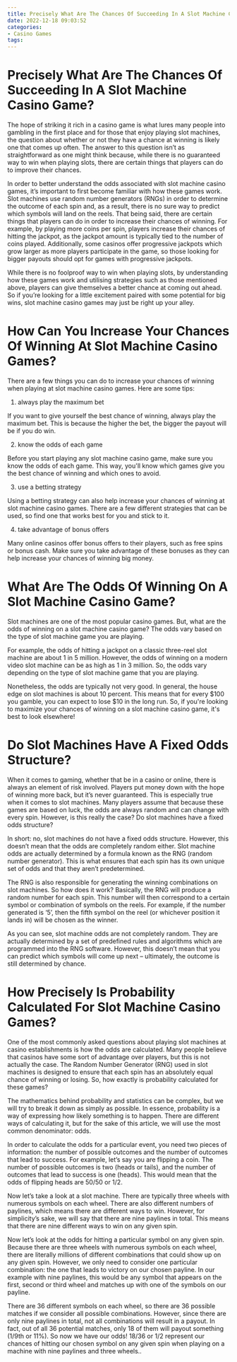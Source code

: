 ```yaml
---
title: Precisely What Are The Chances Of Succeeding In A Slot Machine Casino Game
date: 2022-12-18 09:03:52
categories:
- Casino Games
tags:
---
```



#  Precisely What Are The Chances Of Succeeding In A Slot Machine Casino Game?

The hope of striking it rich in a casino game is what lures many people into gambling in the first place and for those that enjoy playing slot machines, the question about whether or not they have a chance at winning is likely one that comes up often. The answer to this question isn’t as straightforward as one might think because, while there is no guaranteed way to win when playing slots, there are certain things that players can do to improve their chances.

In order to better understand the odds associated with slot machine casino games, it’s important to first become familiar with how these games work. Slot machines use random number generators (RNGs) in order to determine the outcome of each spin and, as a result, there is no sure way to predict which symbols will land on the reels. That being said, there are certain things that players can do in order to increase their chances of winning. For example, by playing more coins per spin, players increase their chances of hitting the jackpot, as the jackpot amount is typically tied to the number of coins played. Additionally, some casinos offer progressive jackpots which grow larger as more players participate in the game, so those looking for bigger payouts should opt for games with progressive jackpots.

While there is no foolproof way to win when playing slots, by understanding how these games work and utilising strategies such as those mentioned above, players can give themselves a better chance at coming out ahead. So if you’re looking for a little excitement paired with some potential for big wins, slot machine casino games may just be right up your alley.

#  How Can You Increase Your Chances Of Winning At Slot Machine Casino Games?

There are a few things you can do to increase your chances of winning when playing at slot machine casino games. Here are some tips:

1. always play the maximum bet

If you want to give yourself the best chance of winning, always play the maximum bet. This is because the higher the bet, the bigger the payout will be if you do win.

2. know the odds of each game

Before you start playing any slot machine casino game, make sure you know the odds of each game. This way, you'll know which games give you the best chance of winning and which ones to avoid.

3. use a betting strategy

Using a betting strategy can also help increase your chances of winning at slot machine casino games. There are a few different strategies that can be used, so find one that works best for you and stick to it.

4. take advantage of bonus offers

Many online casinos offer bonus offers to their players, such as free spins or bonus cash. Make sure you take advantage of these bonuses as they can help increase your chances of winning big money.

#  What Are The Odds Of Winning On A Slot Machine Casino Game?

Slot machines are one of the most popular casino games. But, what are the odds of winning on a slot machine casino game? The odds vary based on the type of slot machine game you are playing.

For example, the odds of hitting a jackpot on a classic three-reel slot machine are about 1 in 5 million. However, the odds of winning on a modern video slot machine can be as high as 1 in 3 million. So, the odds vary depending on the type of slot machine game that you are playing.

Nonetheless, the odds are typically not very good. In general, the house edge on slot machines is about 10 percent. This means that for every $100 you gamble, you can expect to lose $10 in the long run. So, if you're looking to maximize your chances of winning on a slot machine casino game, it's best to look elsewhere!

#  Do Slot Machines Have A Fixed Odds Structure?

When it comes to gaming, whether that be in a casino or online, there is always an element of risk involved. Players put money down with the hope of winning more back, but it’s never guaranteed. This is especially true when it comes to slot machines. Many players assume that because these games are based on luck, the odds are always random and can change with every spin. However, is this really the case? Do slot machines have a fixed odds structure?

In short: no, slot machines do not have a fixed odds structure. However, this doesn’t mean that the odds are completely random either. Slot machine odds are actually determined by a formula known as the RNG (random number generator). This is what ensures that each spin has its own unique set of odds and that they aren’t predetermined.

The RNG is also responsible for generating the winning combinations on slot machines. So how does it work? Basically, the RNG will produce a random number for each spin. This number will then correspond to a certain symbol or combination of symbols on the reels. For example, if the number generated is ‘5’, then the fifth symbol on the reel (or whichever position it lands in) will be chosen as the winner.

As you can see, slot machine odds are not completely random. They are actually determined by a set of predefined rules and algorithms which are programmed into the RNG software. However, this doesn’t mean that you can predict which symbols will come up next – ultimately, the outcome is still determined by chance.

#  How Precisely Is Probability Calculated For Slot Machine Casino Games?

One of the most commonly asked questions about playing slot machines at casino establishments is how the odds are calculated. Many people believe that casinos have some sort of advantage over players, but this is not actually the case. The Random Number Generator (RNG) used in slot machines is designed to ensure that each spin has an absolutely equal chance of winning or losing. So, how exactly is probability calculated for these games?

The mathematics behind probability and statistics can be complex, but we will try to break it down as simply as possible. In essence, probability is a way of expressing how likely something is to happen. There are different ways of calculating it, but for the sake of this article, we will use the most common denominator: odds.

In order to calculate the odds for a particular event, you need two pieces of information: the number of possible outcomes and the number of outcomes that lead to success. For example, let’s say you are flipping a coin. The number of possible outcomes is two (heads or tails), and the number of outcomes that lead to success is one (heads). This would mean that the odds of flipping heads are 50/50 or 1/2.

Now let’s take a look at a slot machine. There are typically three wheels with numerous symbols on each wheel. There are also different numbers of paylines, which means there are different ways to win. However, for simplicity’s sake, we will say that there are nine paylines in total. This means that there are nine different ways to win on any given spin.

Now let’s look at the odds for hitting a particular symbol on any given spin. Because there are three wheels with numerous symbols on each wheel, there are literally millions of different combinations that could show up on any given spin. However, we only need to consider one particular combination: the one that leads to victory on our chosen payline. In our example with nine paylines, this would be any symbol that appears on the first, second or third wheel and matches up with one of the symbols on our payline.

There are 36 different symbols on each wheel, so there are 36 possible matches if we consider all possible combinations. However, since there are only nine paylines in total, not all combinations will result in a payout. In fact, out of all 36 potential matches, only 18 of them will payout something (1/9th or 11%). So now we have our odds! 18/36 or 1/2 represent our chances of hitting our chosen symbol on any given spin when playing on a machine with nine paylines and three wheels..